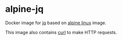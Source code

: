 # alpine-jq
Docker image for [jq](http://stedolan.github.io/jq/) based on [alpine linux](https://alpinelinux.org/) image.

This image also contains [curl](https://curl.haxx.se/) to make HTTP requests.

